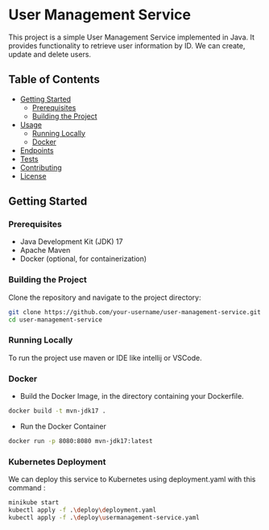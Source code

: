 # User Management Service

This project is a simple User Management Service implemented in Java. It provides functionality to retrieve user information by ID. We can create, update and delete users.

## Table of Contents

- [Getting Started](#getting-started)
  - [Prerequisites](#prerequisites)
  - [Building the Project](#building-the-project)
- [Usage](#usage)
  - [Running Locally](#running-locally)
  - [Docker](#docker)
- [Endpoints](#endpoints)
- [Tests](#tests)
- [Contributing](#contributing)
- [License](#license)

## Getting Started

### Prerequisites

- Java Development Kit (JDK) 17
- Apache Maven
- Docker (optional, for containerization)

### Building the Project

Clone the repository and navigate to the project directory:

```bash
git clone https://github.com/your-username/user-management-service.git
cd user-management-service
```
### Running Locally 

To run the project use maven or IDE like intellij or VSCode.

### Docker 
- Build the Docker Image, in the directory containing your Dockerfile.
```bash
docker build -t mvn-jdk17 .
```
- Run the Docker Container
```bash
docker run -p 8080:8080 mvn-jdk17:latest
```

### Kubernetes Deployment

We can deploy this service to Kubernetes using deployment.yaml with this command :
```bash
minikube start
kubectl apply -f .\deploy\deployment.yaml
kubectl apply -f .\deploy\usermanagement-service.yaml
```